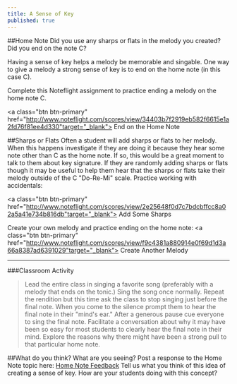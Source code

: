 ```yaml
---
title: A Sense of Key
published: true
---
```


##Home Note
Did you use any sharps or flats in the melody you created?  Did you end on the note C?

Having a sense of key helps a melody be memorable and singable. One way to give a melody a strong sense of key is to end on the home note (in this case C).

Complete this Noteflight assignment to practice ending a melody on the home note C.

<a class="btn btn-primary" href="http://www.noteflight.com/scores/view/34403b7f2919eb582f6615e1a2fd76f81ee4d330"target="_blank"><i class="fa fa-music"></i> End on the Home Note</a>


##Sharps or Flats
Often a student will add sharps or flats to her melody. When this happens investigate if they are doing it because they hear some note other than C as the home note. If so, this would be a great moment to talk to them about key signature. If they are randomly adding sharps or flats though it may be useful to help them hear that the sharps or flats take their melody outside of the C "Do-Re-Mi" scale. 
Practice working with accidentals:

<a class="btn btn-primary" href="http://www.noteflight.com/scores/view/2e25648f0d7c7bdcbffcc8a02a5a41e734b816db"target="_blank"><i class="fa fa-music"></i> Add Some Sharps</a>

Create your own melody and practice ending on the home note:
<a class="btn btn-primary" href="http://www.noteflight.com/scores/view/f9c4381a880914e0f69d1d3a66a8387ad6391029"target="_blank"><i class="fa fa-music"></i> Create Another Melody</a>

___
###Classroom Activity
>Lead the entire class in singing a favorite song (preferably with a melody that ends on the tonic.) Sing the song once normally. Repeat the rendition but this time ask the class to stop singing just before the final note. When you come to the silence prompt them to hear the final note in their "mind's ear."  After a generous pause cue everyone to sing the final note. Facilitate a conversation about why it may have been so easy for most students to clearly hear the final note in their mind. Explore the reasons why there might have been a strong pull to that particular home note. 

##What do you think? What are you seeing?
Post a response to the Home Note topic here: <a class="btn btn-primary" target="_blank" href="http://discourse.yciw.net/t/giving-a-melody-a-sense-of-key/55?u=matt"><i class="fa fa-weixin"></i> Home Note Feedback</a>   Tell us what you think of this idea of creating a sense of key. How are your students doing with this concept?

